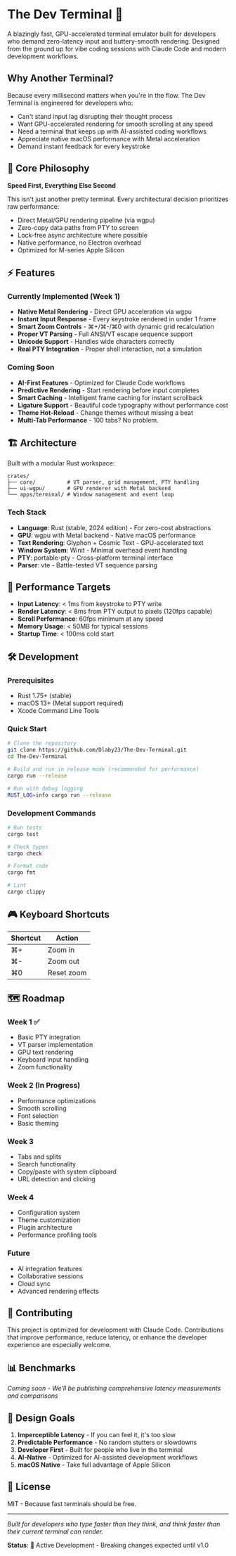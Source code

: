 # The Dev Terminal 🚀

A blazingly fast, GPU-accelerated terminal emulator built for developers who demand zero-latency input and buttery-smooth rendering. Designed from the ground up for vibe coding sessions with Claude Code and modern development workflows.

## Why Another Terminal?

Because every millisecond matters when you're in the flow. The Dev Terminal is engineered for developers who:
- Can't stand input lag disrupting their thought process
- Want GPU-accelerated rendering for smooth scrolling at any speed
- Need a terminal that keeps up with AI-assisted coding workflows
- Appreciate native macOS performance with Metal acceleration
- Demand instant feedback for every keystroke

## 🎯 Core Philosophy

**Speed First, Everything Else Second**

This isn't just another pretty terminal. Every architectural decision prioritizes raw performance:
- Direct Metal/GPU rendering pipeline (via wgpu)
- Zero-copy data paths from PTY to screen
- Lock-free async architecture where possible
- Native performance, no Electron overhead
- Optimized for M-series Apple Silicon

## ⚡ Features

### Currently Implemented (Week 1)
- **Native Metal Rendering** - Direct GPU acceleration via wgpu
- **Instant Input Response** - Every keystroke rendered in under 1 frame
- **Smart Zoom Controls** - ⌘+/⌘-/⌘0 with dynamic grid recalculation
- **Proper VT Parsing** - Full ANSI/VT escape sequence support
- **Unicode Support** - Handles wide characters correctly
- **Real PTY Integration** - Proper shell interaction, not a simulation

### Coming Soon
- **AI-First Features** - Optimized for Claude Code workflows
- **Predictive Rendering** - Start rendering before input completes
- **Smart Caching** - Intelligent frame caching for instant scrollback
- **Ligature Support** - Beautiful code typography without performance cost
- **Theme Hot-Reload** - Change themes without missing a beat
- **Multi-Tab Performance** - 100 tabs? No problem.

## 🏗️ Architecture

Built with a modular Rust workspace:
```
crates/
├── core/          # VT parser, grid management, PTY handling
├── ui-wgpu/       # GPU renderer with Metal backend
└── apps/terminal/ # Window management and event loop
```

### Tech Stack
- **Language**: Rust (stable, 2024 edition) - For zero-cost abstractions
- **GPU**: wgpu with Metal backend - Native macOS performance
- **Text Rendering**: Glyphon + Cosmic Text - GPU-accelerated text
- **Window System**: Winit - Minimal overhead event handling
- **PTY**: portable-pty - Cross-platform terminal interface
- **Parser**: vte - Battle-tested VT sequence parsing

## 🚀 Performance Targets

- **Input Latency**: < 1ms from keystroke to PTY write
- **Render Latency**: < 8ms from PTY output to pixels (120fps capable)
- **Scroll Performance**: 60fps minimum at any speed
- **Memory Usage**: < 50MB for typical sessions
- **Startup Time**: < 100ms cold start

## 🛠️ Development

### Prerequisites
- Rust 1.75+ (stable)
- macOS 13+ (Metal support required)
- Xcode Command Line Tools

### Quick Start
```bash
# Clone the repository
git clone https://github.com/Dlaby23/The-Dev-Terminal.git
cd The-Dev-Terminal

# Build and run in release mode (recommended for performance)
cargo run --release

# Run with debug logging
RUST_LOG=info cargo run --release
```

### Development Commands
```bash
# Run tests
cargo test

# Check types
cargo check

# Format code
cargo fmt

# Lint
cargo clippy
```

## 🎮 Keyboard Shortcuts

| Shortcut | Action |
|----------|--------|
| ⌘+ | Zoom in |
| ⌘- | Zoom out |
| ⌘0 | Reset zoom |

## 🗺️ Roadmap

### Week 1 ✅
- Basic PTY integration
- VT parser implementation
- GPU text rendering
- Keyboard input handling
- Zoom functionality

### Week 2 (In Progress)
- Performance optimizations
- Smooth scrolling
- Font selection
- Basic theming

### Week 3
- Tabs and splits
- Search functionality
- Copy/paste with system clipboard
- URL detection and clicking

### Week 4
- Configuration system
- Theme customization
- Plugin architecture
- Performance profiling tools

### Future
- AI integration features
- Collaborative sessions
- Cloud sync
- Advanced rendering effects

## 🤝 Contributing

This project is optimized for development with Claude Code. Contributions that improve performance, reduce latency, or enhance the developer experience are especially welcome.

## 📊 Benchmarks

*Coming soon - We'll be publishing comprehensive latency measurements and comparisons*

## 🎯 Design Goals

1. **Imperceptible Latency** - If you can feel it, it's too slow
2. **Predictable Performance** - No random stutters or slowdowns
3. **Developer First** - Built for people who live in the terminal
4. **AI-Native** - Optimized for AI-assisted development workflows
5. **macOS Native** - Take full advantage of Apple Silicon

## 📜 License

MIT - Because fast terminals should be free.

---

*Built for developers who type faster than they think, and think faster than their current terminal can render.*

**Status**: 🚧 Active Development - Breaking changes expected until v1.0